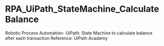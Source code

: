 # RPA_UiPath_StateMachine_CalculateBalance
Robotic Process Automation- UiPath: State Machine to calculate balance after each transaction 
Reference: UiPath Academy

